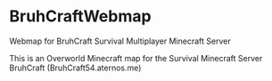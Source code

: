 # BruhCraftWebmap
Webmap for BruhCraft Survival Multiplayer Minecraft Server

This is an Overworld Minecraft map for the Survival Minecraft Server BruhCraft (BruhCraft54.aternos.me)

